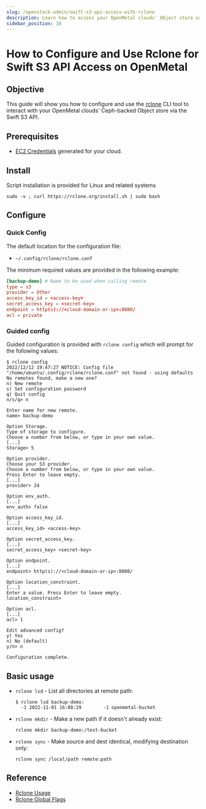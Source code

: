 ```yaml
---
slug: /openstack-admin/swift-s3-api-access-with-rclone
description: Learn how to access your OpenMetal clouds' Object store using rclone and the Swift S3 API
sidebar_position: 10
---
```

# How to Configure and Use Rclone for Swift S3 API Access on OpenMetal

## Objective

This guide will show you how to configure and use the [rclone](https://rclone.org)
CLI tool to interact with your OpenMetal clouds' Ceph-backed Object store via the
Swift S3 API.

## Prerequisites

- [EC2 Credentials](swift-api-s3.md) generated for your cloud.

## Install

Script installation is provided for Linux and related systems
  
```shell
sudo -v ; curl https://rclone.org/install.sh | sudo bash
```

## Configure

### Quick Config

The default location for the configuration file:

- `~/.config/rclone/rclone.conf`

The minimum required values are provided in the following example:

```conf
[backup-demo] # Name to be used when calling remote
type = s3
provider = Other
access_key_id = <access-key>
secret_access_key = <secret-key>
endpoint = http(s)://<cloud-domain-or-ip>:8080/
acl = private
```

### Guided config

Guided configuration is provided with `rclone config` which will prompt for the
following values:

```shell
$ rclone config
2022/12/12 19:47:27 NOTICE: Config file "/home/ubuntu/.config/rclone/rclone.conf" not found - using defaults
No remotes found, make a new one?
n) New remote
s) Set configuration password
q) Quit config
n/s/q> n

Enter name for new remote.
name> backup-demo

Option Storage.
Type of storage to configure.
Choose a number from below, or type in your own value.
[...]
Storage> 5

Option provider.
Choose your S3 provider.
Choose a number from below, or type in your own value.
Press Enter to leave empty.
[...]
provider> 24

Option env_auth.
[...]
env_auth> false

Option access_key_id.
[...]
access_key_id> <access-key>

Option secret_access_key.
[...]
secret_access_key> <secret-key>

Option endpoint.
[...]
endpoint> http(s)://<cloud-domain-or-ip>:8080/

Option location_constraint.
[...]
Enter a value. Press Enter to leave empty.
location_constraint>

Option acl.
[...]
acl> 1

Edit advanced config?
y) Yes
n) No (default)
y/n> n

Configuration complete.
```

## Basic usage

- `rclone lsd` - List all directories at remote path:
  
  ```shell
  $ rclone lsd backup-demo:
    -1 2022-11-01 16:08:29        -1 openmetal-bucket
  ```

- `rclone mkdir` - Make a new path if it doesn't already exist:
  
  ```shell
  rclone mkdir backup-demo:/test-bucket
  ```

- `rclone sync` - Make source and dest identical, modifying destination only:
  
  ```shell
  rclone sync /local/path remote:path
  ```

## Reference

- [Rclone Usage](https://rclone.org/docs/)
- [Rclone Global Flags](https://rclone.org/flags/)
